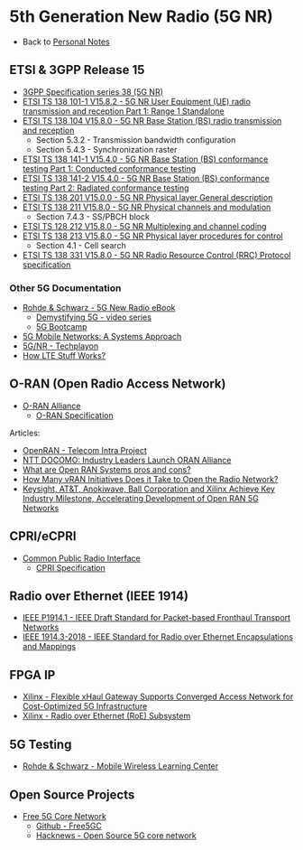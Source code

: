 # 5th Generation New Radio (5G NR)

- Back to [Personal Notes](README.md)

## ETSI & 3GPP Release 15

- [3GPP Specification series 38 (5G NR)][3GPP_38]
- [ETSI TS 138 101-1 V15.8.2 - 5G NR User Equipment (UE) radio transmission and reception Part 1: Range 1 Standalone][138_101_1]
- [ETSI TS 138 104 V15.8.0 - 5G NR Base Station (BS) radio transmission and reception][138_104]
  - Section 5.3.2 - Transmission bandwidth configuration
  - Section 5.4.3 - Synchronization raster
- [ETSI TS 138 141-1 V15.4.0 - 5G NR Base Station (BS) conformance testing Part 1: Conducted conformance testing][138_141_1]
- [ETSI TS 138 141-2 V15.4.0 - 5G NR Base Station (BS) conformance testing Part 2: Radiated conformance testing][138_141_2]
- [ETSI TS 138 201 V15.0.0 - 5G NR Physical layer General description][138_201]
- [ETSI TS 138 211 V15.8.0 - 5G NR Physical channels and modulation][138_211]
  - Section 7.4.3 - SS/PBCH block
- [ETSI TS 128 212 V15.8.0 - 5G NR Multiplexing and channel coding][138_212]
- [ETSI TS 138 213 V15.8.0 - 5G NR Physical layer procedures for control][138_213]
  - Section 4.1 - Cell search
- [ETSI TS 138 331 V15.8.0 - 5G NR Radio Resource Control (RRC) Protocol specification][138_331]

[3GPP_38]: https://www.3gpp.org/DynaReport/38-series.htm
[138_101_1]: https://www.etsi.org/deliver/etsi_ts/138100_138199/13810101/15.08.02_60/ts_13810101v150802p.pdf
[138_104]: https://www.etsi.org/deliver/etsi_ts/138100_138199/138104/15.08.00_60/ts_138104v150800p.pdf
[138_141_1]: https://www.etsi.org/deliver/etsi_ts/138100_138199/13814101/15.04.00_60/ts_13814101v150400p.pdf
[138_141_2]: https://www.etsi.org/deliver/etsi_ts/138100_138199/13814102/15.04.00_60/ts_13814102v150400p.pdf
[138_201]: https://www.etsi.org/deliver/etsi_ts/138200_138299/138201/15.00.00_60/ts_138201v150000p.pdf
[138_211]: https://www.etsi.org/deliver/etsi_ts/138200_138299/138211/15.08.00_60/ts_138211v150800p.pdf
[138_212]: https://www.etsi.org/deliver/etsi_ts/138200_138299/138212/15.08.00_60/ts_138212v150800p.pdf
[138_213]: https://www.etsi.org/deliver/etsi_ts/138200_138299/138213/15.08.00_60/ts_138213v150800p.pdf
[138_331]: https://www.etsi.org/deliver/etsi_ts/138300_138399/138331/15.08.00_60/ts_138331v150800p.pdf

### Other 5G Documentation

- [Rohde & Schwarz - 5G New Radio eBook](https://gloris.rohde-schwarz.com/ebooks/5G)
  - [Demystifying 5G - video series](https://www.rohde-schwarz.com/us/solutions/test-and-measurement/wireless-communication/wireless-5g-and-cellular/videos-demystifying-5g_232236.html)
  - [5G Bootcamp](https://bootcamp.electronicdesign.com/?sap-outbound-id=AC9B580CAEDD868C274A65B2973022200BFB1205&utm_source=SAPHybris&utm_medium=email&utm_campaign=2360&utm_term=20200325_NA_WIC_MarchNews___5G%20Boot%20Camp___105&utm_content=EN)
- [5G Mobile Networks: A Systems Approach](https://5g.systemsapproach.org/)
- [5G/NR - Techplayon](http://www.techplayon.com/5gnr/)
- [How LTE Stuff Works?](http://howltestuffworks.blogspot.com/)

## O-RAN (Open Radio Access Network)

- [O-RAN Alliance](https://www.o-ran.org/)
  - [O-RAN Specification](https://www.o-ran.org/specifications)

Articles:

- [OpenRAN - Telecom Intra Project][1]
- [NTT DOCOMO: Industry Leaders Launch ORAN Alliance][2]
- [What are Open RAN Systems pros and cons?][3]
- [How Many vRAN Initiatives Does it Take to Open the Radio Network?][4]
- [Keysight, AT&T, Anokiwave, Ball Corporation and Xilinx Achieve Key Industry Milestone, Accelerating Development of Open RAN 5G Networks][5]

[1]: https://telecominfraproject.com/openran/
[2]: https://www.asiaone.com/business/ntt-docomo-industry-leaders-launch-oran-alliance
[3]: https://wade4wireless.com/2018/07/05/what-are-open-ran-systems-pros-and-cons/
[4]: https://www.sdxcentral.com/articles/opinion-editorial/many-vran-initiatives-take-open-radio-network/2018/02/
[5]: https://about.keysight.com/en/newsroom/pr/2019/14feb-nr19011.shtml

## CPRI/eCPRI

- [Common Public Radio Interface](http://www.cpri.info/)
  - [CPRI Specification](http://www.cpri.info/spec.html)

## Radio over Ethernet (IEEE 1914)

- [IEEE P1914.1 - IEEE Draft Standard for Packet-based Fronthaul Transport Networks][1914.1]
- [IEEE 1914.3-2018 - IEEE Standard for Radio over Ethernet Encapsulations and Mappings][1914.3]

[1914.1]: https://standards.ieee.org/project/1914_1.html
[1914.3]: https://standards.ieee.org/content/ieee-standards/en/standard/1914_3-2018.html

## FPGA IP

- [Xilinx - Flexible xHaul Gateway Supports Converged Access Network for Cost-Optimized 5G Infrastructure][xHaul]
- [Xilinx - Radio over Ethernet (RoE) Subsystem][RoE]

[xHaul]: https://forums.xilinx.com/t5/Adaptable-Advantage-Blog/Flexible-xHaul-Gateway-Supports-Converged-Access-Network-for/ba-p/952216
[RoE]: https://www.xilinx.com/products/intellectual-property/ef-di-roe-framer.html

## 5G Testing

- [Rohde & Schwarz - Mobile Wireless Learning Center](https://www.mobilewirelesstesting.com/)

## Open Source Projects

- [Free 5G Core Network](https://free5gc.org/)
  - [Github - Free5GC](https://github.com/free5gc/free5gc)
  - [Hacknews - Open Source 5G core network](https://news.ycombinator.com/item?id=23426752)
